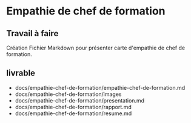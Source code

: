 # Empathie de chef de formation
## Travail à faire 
Création Fichier Markdown pour présenter carte d'empathie de chef de formation.

## livrable 

- docs/empathie-chef-de-formation/empathie-chef-de-formation.md
- docs/empathie-chef-de-formation/images
- docs/empathie-chef-de-formation/presentation.md
- docs/empathie-chef-de-formation/rapport.md
- docs/empathie-chef-de-formation/resume.md
